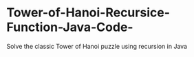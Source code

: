 # Tower-of-Hanoi-Recursice-Function-Java-Code-
Solve the classic Tower of Hanoi puzzle using recursion in Java
